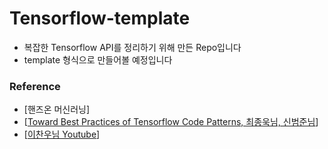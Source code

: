 # Tensorflow-template
- 복잡한 Tensorflow API를 정리하기 위해 만든 Repo입니다
- template 형식으로 만들어볼 예정입니다


### Reference
- [핸즈온 머신러닝]
- [[Toward Best Practices of Tensorflow Code Patterns, 최종욱님, 신범준님](https://wookayin.github.io/TensorFlowKR-2017-talk-bestpractice/ko/)]
- [[이찬우님 Youtube](https://www.youtube.com/playlist?list=PL1H8jIvbSo1piZJRnp9bIww8Fp2ddIpeR)]